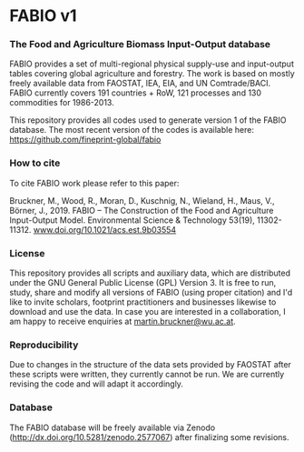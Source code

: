 # FABIO v1
### The Food and Agriculture Biomass Input-Output database

FABIO provides a set of multi-regional physical supply-use and input-output tables covering global agriculture and forestry. The work is based on mostly freely available data from FAOSTAT, IEA, EIA, and UN Comtrade/BACI. FABIO currently covers 191 countries + RoW, 121 processes and 130 commodities for 1986-2013.

This repository provides all codes used to generate version 1 of the FABIO database. The most recent version of the codes is available here: https://github.com/fineprint-global/fabio

### How to cite

To cite FABIO work please refer to this paper:

Bruckner, M., Wood, R., Moran, D., Kuschnig, N., Wieland, H., Maus, V., Börner, J., 2019. FABIO – The Construction of the Food and Agriculture Input-Output Model. Environmental Science & Technology 53(19), 11302-11312. www.doi.org/10.1021/acs.est.9b03554

### License

This repository provides all scripts and auxiliary data, which are distributed under the GNU General Public License (GPL) Version 3. It is free to run, study, share and modify all versions of FABIO (using proper citation) and I'd like to invite scholars, footprint practitioners and businesses likewise to download and use the data. In case you are interested in a collaboration, I am happy to receive enquiries at <martin.bruckner@wu.ac.at>.

### Reproducibility

Due to changes in the structure of the data sets provided by FAOSTAT after these scripts were written, they currently cannot be run. We are currently revising the code and will adapt it accordingly.

### Database

The FABIO database will be freely available via Zenodo (http://dx.doi.org/10.5281/zenodo.2577067) after finalizing some revisions.
